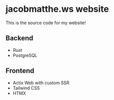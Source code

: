 # jacobmatthe.ws website
This is the source code for my website!

## Backend
- Rust
- PostgreSQL

## Frontend
- Actix Web with custom SSR 
- Tailwind CSS
- HTMX

